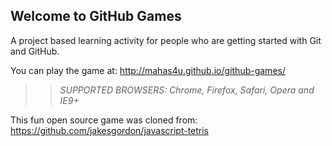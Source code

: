 ## Welcome to GitHub Games

A project based learning activity for people who are getting started with Git and GitHub.

You can play the game at: http://mahas4u.github.io/github-games/

>> _*SUPPORTED BROWSERS*: Chrome, Firefox, Safari, Opera and IE9+_

This fun open source game was cloned from: https://github.com/jakesgordon/javascript-tetris
